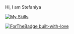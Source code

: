 Hi, I am Stefaniya 

[![My Skills](https://skillicons.dev/icons?i=cs,js,html,css,postman,docker,dotnet,visualstudio,vscode,nodejs,github,selenium,grafana,prometheus,jenkins,mongodb,mysql,windows,wordpress)](https://skillicons.dev)

[![ForTheBadge built-with-love](http://ForTheBadge.com/images/badges/built-with-love.svg)](https://GitHub.com/Naereen/)
